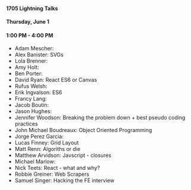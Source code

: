 #### 1705 Lightning Talks
#### Thursday, June 1
#### 1:00 PM - 4:00 PM

- Adam Mescher:
- Alex Banister: SVGs
- Lola Brenner:
- Amy Holt:
- Ben Porter:
- David Ryan: React ES6 or Canvas
- Rufus Welsh:
- Erik Ingvalson: ES6
- Francy Lang:
- Jacob Boutin:
- Jason Hughes:
- Jennifer Woodson: Breaking the problem down + best pseudo coding practices
- John Michael Boudreaux: Object Oriented Programming
- Jorge Perez Garcia:
- Lucas Finney: Grid Layout
- Matt Renn: Algoriths or die
- Matthew Arvidson: Javscript - closures
- Michael Marlow:
- Nick Teets: React - what and why?
- Robbie Greiner: Web Scrapers
- Samuel Singer: Hacking the FE interview
